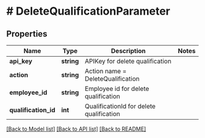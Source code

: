 # # DeleteQualificationParameter

## Properties

Name | Type | Description | Notes
------------ | ------------- | ------------- | -------------
**api_key** | **string** | APIKey for delete qualification |
**action** | **string** | Action name &#x3D; DeleteQualification |
**employee_id** | **string** | Employee id for delete qualification |
**qualification_id** | **int** | QualificationId for delete qualification |

[[Back to Model list]](../../README.md#models) [[Back to API list]](../../README.md#endpoints) [[Back to README]](../../README.md)
